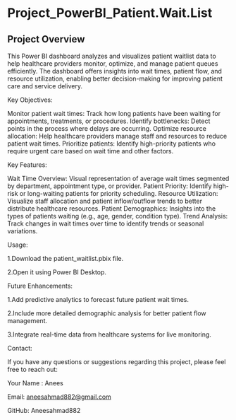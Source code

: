 # Project_PowerBI_Patient.Wait.List
## Project Overview

This Power BI dashboard analyzes and visualizes patient waitlist data to help healthcare providers monitor, optimize, and manage patient queues efficiently.
The dashboard offers insights into wait times, patient flow, and resource utilization, enabling better decision-making for improving patient care and service delivery.

Key Objectives:

Monitor patient wait times:
Track how long patients have been waiting for appointments, treatments, or procedures.
Identify bottlenecks: Detect points in the process where delays are occurring.
Optimize resource allocation: Help healthcare providers manage staff and resources to reduce patient wait times.
Prioritize patients: Identify high-priority patients who require urgent care based on wait time and other factors.

Key Features:

Wait Time Overview: Visual representation of average wait times segmented by department, appointment type, or provider.
Patient Priority: Identify high-risk or long-waiting patients for priority scheduling.
Resource Utilization: Visualize staff allocation and patient inflow/outflow trends to better distribute healthcare resources.
Patient Demographics: Insights into the types of patients waiting (e.g., age, gender, condition type).
Trend Analysis: Track changes in wait times over time to identify trends or seasonal variations.

Usage:

1.Download the patient_waitlist.pbix file.

2.Open it using Power BI Desktop.

Future Enhancements:

1.Add predictive analytics to forecast future patient wait times.

2.Include more detailed demographic analysis for better patient flow management.

3.Integrate real-time data from healthcare systems for live monitoring.


Contact:

If you have any questions or suggestions regarding this project, please feel free to reach out:

Your Name : Anees

Email: aneesahmad882@gmail.com

GitHub: Aneesahmad882

